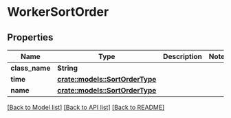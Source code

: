 # WorkerSortOrder

## Properties

Name | Type | Description | Notes
------------ | ------------- | ------------- | -------------
**class_name** | **String** |  | 
**time** | [**crate::models::SortOrderType**](SortOrderType.md) |  | 
**name** | [**crate::models::SortOrderType**](SortOrderType.md) |  | 

[[Back to Model list]](../README.md#documentation-for-models) [[Back to API list]](../README.md#documentation-for-api-endpoints) [[Back to README]](../README.md)


